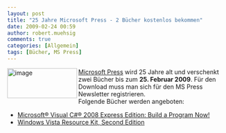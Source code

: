 ```yaml
---
layout: post
title: "25 Jahre Microsoft Press - 2 Bücher kostenlos bekommen"
date: 2009-02-24 00:59
author: robert.muehsig
comments: true
categories: [Allgemein]
tags: [Bücher, MS Press]
---
```

<p><a href="{{BASE_PATH}}/assets/wp-images/image663.png"><img style="border-right: 0px; border-top: 0px; border-left: 0px; border-bottom: 0px" height="69" alt="image" src="{{BASE_PATH}}/assets/wp-images/image-thumb641.png" width="161" align="left" border="0" /></a> <a href="http://microsoftpressdev.libredigital.com/developertools/">Microsoft Press</a> wird 25 Jahre alt und verschenkt zwei B&#252;cher bis zum <strong>25. Februar 2009</strong>. F&#252;r den Download muss man sich f&#252;r den MS Press Newsletter registrieren.&#160; <br />Folgende B&#252;cher werden angeboten: </p>  <ul>   <li><a href="http://csna01.libredigital.com/?urrs4gt63d">Microsoft&#174; Visual C#&#174; 2008 Express Edition: Build a Program Now!</a></li>    <li><a href="http://csna01.libredigital.com/?urws8un4p7">Windows Vista Resource Kit, Second Edition</a></li> </ul>
